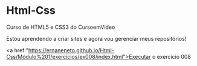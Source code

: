 # Html-Css
 Curso de HTML5 e CSS3 do CursoemVideo

Estou aprendendo a criar sites e agora vou gerenciar meus repositórios!

<a href:"https://ernaneneto.github.io/Html-Css/Módulo%201/exercícios/ex008/index.html">Executar o exercício 008 </a>